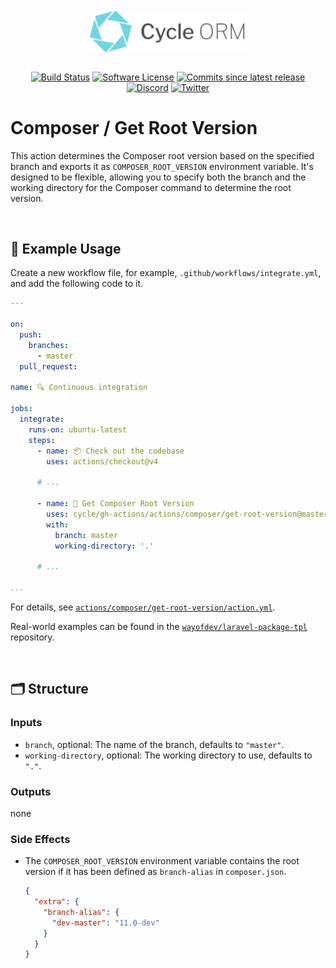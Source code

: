 <div align="center">
    <br>
    <a href="https://cycle-orm.dev" target="_blank">
        <picture>
            <source media="(prefers-color-scheme: dark)" srcset="https://github.com/cycle/.github/blob/main/logo/words-vector-dark.svg?raw=true">
            <img width="50%" align="center" src="https://github.com/cycle/.github/blob/main/logo/words-vector-light.svg?raw=true" alt="CycleORM Logo">
        </picture>
    </a>
    <br>
    <br>
</div>

<div align="center">

[![Build Status](https://img.shields.io/endpoint.svg?url=https%3A%2F%2Factions-badge.atrox.dev%2Fcycle%2Fgh-actions%2Fbadge&style=flat-square)](https://github.com/cycle/gh-actions/actions)
[![Software License](https://img.shields.io/github/license/cycle/gh-actions.svg?style=flat-square&color=blue)](/LICENSE.md)
[![Commits since latest release](https://img.shields.io/github/commits-since/cycle/gh-actions/latest?style=flat-square)](https://github.com/cycle/gh-actions)
[![Discord](https://img.shields.io/discord/538114875570913290?style=flat-square&logo=discord&labelColor=7289d9&logoColor=white&color=39456d)](https://discord.gg/spiralphp)
[![Twitter](https://img.shields.io/badge/-Follow-black?style=flat-square&logo=X)](https://x.com/intent/follow?screen_name=SpiralPHP)

</div>

# Composer / Get Root Version

This action determines the Composer root version based on the specified branch and exports it as `COMPOSER_ROOT_VERSION` environment variable. It's designed to be flexible, allowing you to specify both the branch and the working directory for the Composer command to determine the root version.

<br>

## 🤔 Example Usage

Create a new workflow file, for example, `.github/workflows/integrate.yml`, and add the following code to it.

```yaml
---

on:
  push:
    branches:
      - master
  pull_request:

name: 🔍 Continuous integration

jobs:
  integrate:
    runs-on: ubuntu-latest
    steps:
      - name: 📦 Check out the codebase
        uses: actions/checkout@v4

      # ...

      - name: 🎯 Get Composer Root Version
        uses: cycle/gh-actions/actions/composer/get-root-version@master
        with:
          branch: master
          working-directory: '.'

      # ...

...
```

For details, see [`actions/composer/get-root-version/action.yml`](./action.yml).

Real-world examples can be found in the [`wayofdev/laravel-package-tpl`](https://github.com/wayofdev/laravel-package-tpl/blob/master/.github/workflows/integrate.yml) repository.

<br>

## 🗂️ Structure

### Inputs

- `branch`, optional: The name of the branch, defaults to `"master"`.
- `working-directory`, optional: The working directory to use, defaults to `"."`.

### Outputs

none

### Side Effects

- The `COMPOSER_ROOT_VERSION` environment variable contains the root version if it has been defined as `branch-alias` in `composer.json`.

  ```json
  {
    "extra": {
      "branch-alias": {
        "dev-master": "11.0-dev"
      }
    }
  }
  ```

<br>
